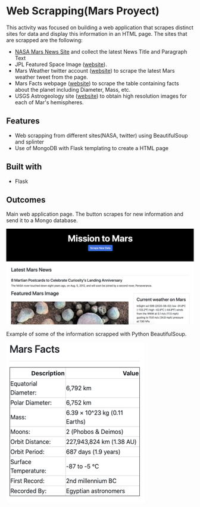 # Web Scrapping(Mars Proyect)

This activity was focused on building a web application that scrapes distinct sites for data and display this information in an HTML page. The sites that are scrapped are the following:

* [NASA Mars News Site](https://mars.nasa.gov/news/) and collect the latest News Title and Paragraph Text
* JPL Featured Space Image ([website](https://www.jpl.nasa.gov/spaceimages/?search=&category=Mars)).
* Mars Weather twitter account ([website](https://twitter.com/marswxreport?lang=en)) to scrape the latest Mars weather tweet from the page. 
* Mars Facts webpage ([website](https://space-facts.com/mars/)) to scrape the table containing facts about the planet including Diameter, Mass, etc.
* USGS Astrogeology site ([website](https://astrogeology.usgs.gov/search/results?q=hemisphere+enhanced&k1=target&v1=Mars)) to obtain high resolution images for each of Mar's hemispheres.

## Features

* Web scrapping from different sites(NASA, twitter) using BeautifulSoup and splinter 
* Use of MongoDB with Flask templating to create a HTML page

## Built with 

* Flask

## Outcomes

Main web application page. The button scrapes for new information and send it to a Mongo database. 

![Image1.png](Images/Image1.png)


Example of some of the information scrapped with Python BeautifulSoup.

![Image2.png](Images/Image2.png)
